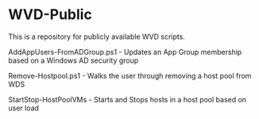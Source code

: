 # WVD-Public
This is a repository for publicly available WVD scripts.

AddAppUsers-FromADGroup.ps1 - Updates an App Group membership based on a Windows AD security group

Remove-Hostpool.ps1 - Walks the user through removing a host pool from WDS

StartStop-HostPoolVMs - Starts and Stops hosts in a host pool based on user load
